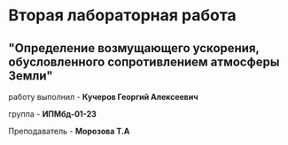# Вторая лабораторная работа  
## "Определение возмущающего ускорения, обусловленного сопротивлением атмосферы Земли"

работу выполнил - **Кучеров Георгий Алексеевич**

группа - **ИПМбд-01-23**

Преподаватель - **Морозова Т.А**



